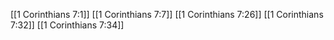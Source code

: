 [[1 Corinthians 7:1]]
[[1 Corinthians 7:7]]
[[1 Corinthians 7:26]]
[[1 Corinthians 7:32]]
[[1 Corinthians 7:34]]
